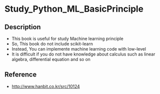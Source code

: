 # Study_Python_ML_BasicPrinciple

## Description
* This book is useful for study Machine learning principle
* So, This book do not include scikit-learn
* Instead, You can implemente machine learning code with low-level
* It is difficult if you do not have knowledge about calculus such as linear algebra, differential equation and so on

## Reference
* http://www.hanbit.co.kr/src/10124

